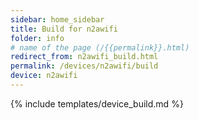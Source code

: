 ```yaml
---
sidebar: home_sidebar
title: Build for n2awifi
folder: info
# name of the page (/{{permalink}}.html)
redirect_from: n2awifi_build.html
permalink: /devices/n2awifi/build
device: n2awifi
---
```

{% include templates/device_build.md %}